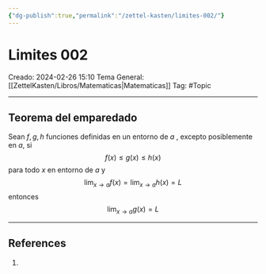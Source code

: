 ```yaml
---
{"dg-publish":true,"permalink":"/zettel-kasten/limites-002/"}
---
```



# Limites 002
Creado: 2024-02-26 15:10
Tema General:[[ZettelKasten/Libros/Matematicas\|Matematicas]]
Tag: #Topic


___
## Teorema del emparedado

Sean $f,g,h$ funciones definidas en un entorno de $a$ , excepto posiblemente en $a$, si
$$
f(x) \leq g(x) \leq h(x)
$$
para todo $x$ en entorno de $a$ y
$$
\lim_{ x \to a } f(x) = \lim_{ x \to a } h(x) = L 
$$
entonces 
$$
\lim_{ x \to a } g(x) = L 
$$



___
## References
1.